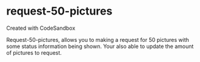 # request-50-pictures
Created with CodeSandbox

Request-50-pictures, allows you to making a request for 50 pictures with some status information being shown.
Your also able to update the amount of pictures to request.
